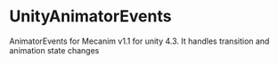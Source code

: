 UnityAnimatorEvents
===================

AnimatorEvents for Mecanim v1.1 for unity 4.3. It handles transition and animation state changes
